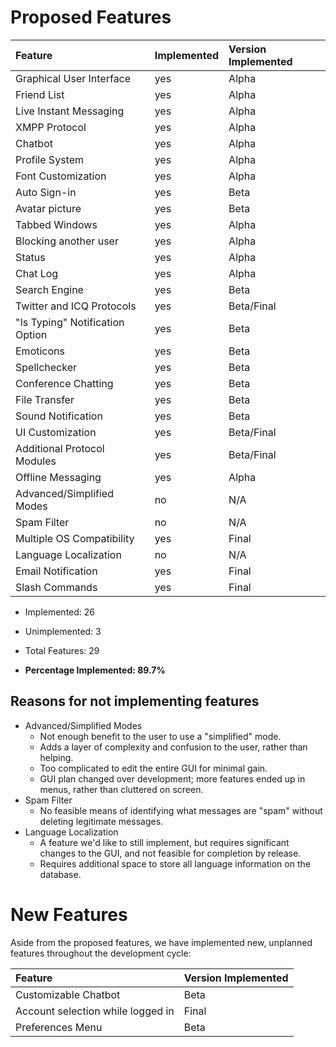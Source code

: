# Proposed Features #

| **Feature** | **Implemented** | **Version Implemented** |
|:------------|:----------------|:------------------------|
| Graphical User Interface | yes             | Alpha                   |
| Friend List | yes             | Alpha                   |
| Live Instant Messaging | yes             | Alpha                   |
| XMPP Protocol | yes             | Alpha                   |
| Chatbot     | yes             | Alpha                   |
| Profile System | yes             | Alpha                   |
| Font Customization | yes             | Alpha                   |
| Auto Sign-in | yes             | Beta                    |
| Avatar picture | yes             | Beta                    |
| Tabbed Windows | yes             | Alpha                   |
| Blocking another user | yes             | Alpha                   |
| Status      | yes             | Alpha                   |
| Chat Log    | yes             | Alpha                   |
| Search Engine | yes             | Beta                    |
| Twitter and ICQ Protocols | yes             | Beta/Final              |
| "Is Typing" Notification Option | yes             | Beta                    |
| Emoticons   | yes             | Beta                    |
| Spellchecker | yes             | Beta                    |
| Conference Chatting | yes             | Beta                    |
| File Transfer | yes             | Beta                    |
| Sound Notification | yes             | Beta                    |
| UI Customization | yes             | Beta/Final              |
| Additional Protocol Modules | yes             | Beta/Final              |
| Offline Messaging | yes             | Alpha                   |
| Advanced/Simplified Modes | no              | N/A                     |
| Spam Filter | no              | N/A                     |
| Multiple OS Compatibility | yes             | Final                   |
| Language Localization | no              | N/A                     |
| Email Notification | yes             | Final                   |
| Slash Commands | yes             | Final                   |

  * Implemented: 26
  * Unimplemented: 3
  * Total Features: 29

  * **Percentage Implemented: 89.7%**

## Reasons for not implementing features ##

  * Advanced/Simplified Modes
    * Not enough benefit to the user to use a "simplified" mode.
    * Adds a layer of complexity and confusion to the user, rather than helping.
    * Too complicated to edit the entire GUI for minimal gain.
    * GUI plan changed over development; more features ended up in menus, rather than cluttered on screen.
  * Spam Filter
    * No feasible means of identifying what messages are "spam" without deleting legitimate messages.
  * Language Localization
    * A feature we'd like to still implement, but requires significant changes to the GUI, and not feasible for completion by release.
    * Requires additional space to store all language information on the database.

# New Features #

Aside from the proposed features, we have implemented new, unplanned features throughout the development cycle:

| **Feature** | **Version Implemented** |
|:------------|:------------------------|
| Customizable Chatbot | Beta                    |
| Account selection while logged in | Final                   |
| Preferences Menu | Beta                    |